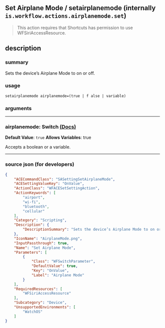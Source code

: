 
## Set Airplane Mode / setairplanemode (internally `is.workflow.actions.airplanemode.set`)

> This action requires that Shortcuts has permission to use WFSiriAccessResource.


## description

### summary

Sets the device’s Airplane Mode to on or off.


### usage
```
setairplanemode airplanemode=(true | f alse | variable)
```

### arguments

---

### airplanemode: Switch [(Docs)](https://pfgithub.github.io/shortcutslang/gettingstarted#switch-or-expanding-or-boolean-fields)
**Default Value**: ```
		true
		```
**Allows Variables**: true



Accepts a boolean
or a variable.

---

### source json (for developers)

```json
{
	"ACECommandClass": "SASettingSetAirplaneMode",
	"ACESettingValueKey": "OnValue",
	"ActionClass": "WFACESetSettingAction",
	"ActionKeywords": [
		"airport",
		"wi-fi",
		"bluetooth",
		"cellular"
	],
	"Category": "Scripting",
	"Description": {
		"DescriptionSummary": "Sets the device’s Airplane Mode to on or off."
	},
	"IconName": "AirplaneMode.png",
	"InputPassthrough": true,
	"Name": "Set Airplane Mode",
	"Parameters": [
		{
			"Class": "WFSwitchParameter",
			"DefaultValue": true,
			"Key": "OnValue",
			"Label": "Airplane Mode"
		}
	],
	"RequiredResources": [
		"WFSiriAccessResource"
	],
	"Subcategory": "Device",
	"UnsupportedEnvironments": [
		"WatchOS"
	]
}
```
